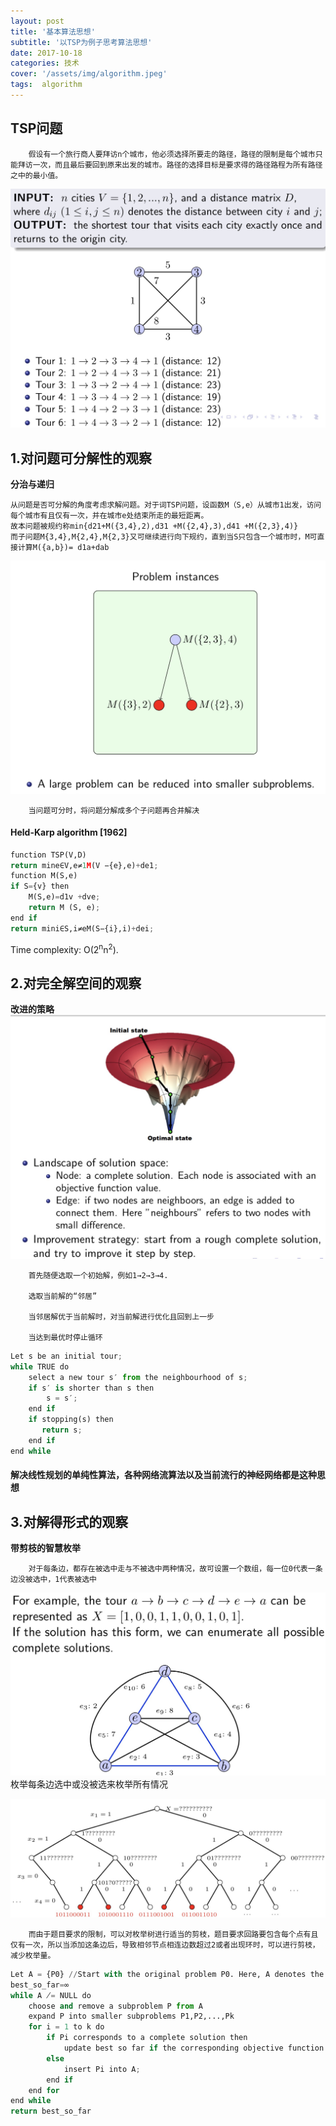 ```yaml
---
layout: post
title: '基本算法思想'
subtitle: '以TSP为例子思考算法思想'
date: 2017-10-18
categories: 技术
cover: '/assets/img/algorithm.jpeg'
tags:  algorithm
---
```

## TSP问题
        假设有一个旅行商人要拜访n个城市，他必须选择所要走的路径，路径的限制是每个城市只能拜访一次，而且最后要回到原来出发的城市。路径的选择目标是要求得的路径路程为所有路径之中的最小值。

![](/assets/img/algorithm(1).png)

## 1.对问题可分解性的观察
**分治与递归**

    从问题是否可分解的角度考虑求解问题。对于词TSP问题，设函数M（S,e）从城市1出发，访问每个城市有且仅有一次，并在城市e处结束所走的最短距离。
    故本问题被规约称min{d21+M({3,4},2),d31 +M({2,4},3),d41 +M({2,3},4)}
    而子问题M{3,4},M{2,4},M{2,3}又可继续进行向下规约，直到当S只包含一个城市时，M可直接计算M({a,b})= d1a+dab

 ![](/assets/img/tsp(2).png)   

        当问题可分时，将问题分解成多个子问题再合并解决

#### Held-Karp algorithm [1962]
``` python
function TSP(V,D)
return mine∈V,e≠1M(V −{e},e)+de1;
function M(S,e)
if S={v} then
    M(S,e)=d1v +dve;
    return M (S, e);
end if
return mini∈S,i≠eM(S−{i},i)+dei;
```
Time complexity: O(2<sup>n</sup>n<sup>2</sup>).

## 2.对完全解空间的观察
**改进的策略**
![](/assets/img/Tsp(3).png)  
        
        首先随便选取一个初始解，例如1→2→3→4.

        选取当前解的“邻居”

        当邻居解优于当前解时，对当前解进行优化且回到上一步

        当达到最优时停止循环

```python
Let s be an initial tour;
while TRUE do
    select a new tour s′ from the neighbourhood of s;
    if s′ is shorter than s then
        s = s′;
    end if
    if stopping(s) then
       return s;
    end if
end while
```
#### 解决线性规划的单纯性算法，各种网络流算法以及当前流行的神经网络都是这种思想

## 3.对解得形式的观察
**带剪枝的智慧枚举**

        对于每条边，都存在被选中走与不被选中两种情况，故可设置一个数组，每一位0代表一条边没被选中，1代表被选中

![](/assets/img/tsp(4).png)  
        枚举每条边选中或没被选来枚举所有情况

![](/assets/img/tsp(5).png) 

        而由于题目要求的限制，可以对枚举树进行适当的剪枝，题目要求回路要包含每个点有且仅有一次，所以当添加这条边后，导致相邻节点相连边数超过2或者出现环时，可以进行剪枝，减少枚举量。

```python
Let A = {P0} //Start with the original problem P0. Here, A denotes the active subproblems that are unexplored. 
best_so_far=∞
while A ̸= NULL do
    choose and remove a subproblem P from A
    expand P into smaller subproblems P1,P2,...,Pk 
    for i = 1 to k do
        if Pi corresponds to a complete solution then
            update best so far if the corresponding objective function value is better
        else
            insert Pi into A; 
        end if
    end for 
end while
return best_so_far
```

